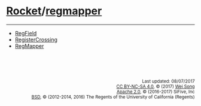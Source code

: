 [Rocket](Readme.md)/[regmapper](https://github.com/freechipsproject/rocket-chip/tree/master/src/main/scala/regmapper)
========================


**********************

+ [RegField](regmapper/RegField.md)
+ [RegisterCrossing](regmapper/RegisterCrossing.md)
+ [RegMapper](regmapper/RegMapper.md)



<br><br><br><p align="right">
<sub>
Last updated: 08/07/2017<br>
[CC BY-NC-SA 4.0](https://creativecommons.org/licenses/by-nc-sa/4.0/), &copy; (2017) [Wei Song](mailto:wsong83@gmail.com)<br>
[Apache 2.0](https://github.com/freechipsproject/rocket-chip/blob/master/LICENSE.SiFive), &copy; (2016-2017) SiFive, Inc<br>
[BSD](https://github.com/freechipsproject/rocket-chip/blob/master/LICENSE.Berkeley), &copy; (2012-2014, 2016) The Regents of the University of California (Regents)
</sub>
</p>

